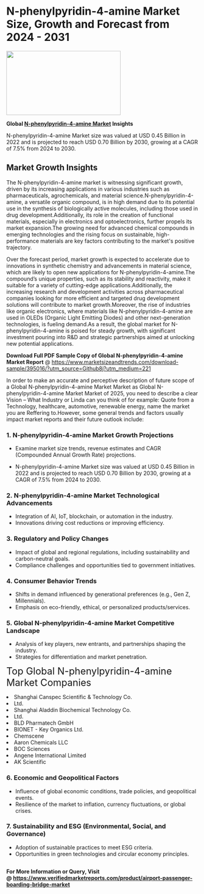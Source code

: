 <H1>N-phenylpyridin-4-amine Market Size, Growth and Forecast from 2024 - 2031</H1><img class="aligncenter size-medium wp-image-584254" src="https://thirdeyenews.in/wp-content/uploads/2024/09/Global-Market-Research-300x168.jpeg" alt="" width="300" height="168" /><p><strong>Global&nbsp;<a href="https://www.marketsizeandtrends.com/download-sample/395016/?utm_source=Github8j?utm_medium=221">N-phenylpyridin-4-amine Market</a> Insights</strong></p><p>N-phenylpyridin-4-amine Market size was valued at USD 0.45 Billion in 2022 and is projected to reach USD 0.70 Billion by 2030, growing at a CAGR of 7.5% from 2024 to 2030.</p><p><h2>Market Growth Insights</h2> <p>The N-phenylpyridin-4-amine market is witnessing significant growth, driven by its increasing applications in various industries such as pharmaceuticals, agrochemicals, and material science.N-phenylpyridin-4-amine, a versatile organic compound, is in high demand due to its potential use in the synthesis of biologically active molecules, including those used in drug development.Additionally, its role in the creation of functional materials, especially in electronics and optoelectronics, further propels its market expansion.The growing need for advanced chemical compounds in emerging technologies and the rising focus on sustainable, high-performance materials are key factors contributing to the market's positive trajectory.</p> <p></p> <p>Over the forecast period, market growth is expected to accelerate due to innovations in synthetic chemistry and advancements in material science, which are likely to open new applications for N-phenylpyridin-4-amine.The compound’s unique properties, such as its stability and reactivity, make it suitable for a variety of cutting-edge applications.Additionally, the increasing research and development activities across pharmaceutical companies looking for more efficient and targeted drug development solutions will contribute to market growth.Moreover, the rise of industries like organic electronics, where materials like N-phenylpyridin-4-amine are used in OLEDs (Organic Light Emitting Diodes) and other next-generation technologies, is fueling demand.As a result, the global market for N-phenylpyridin-4-amine is poised for steady growth, with significant investment pouring into R&D and strategic partnerships aimed at unlocking new potential applications.</p> <p></p><p><span class=""><strong>Download Full PDF Sample Copy of Global N-phenylpyridin-4-amine Market Report</strong> @ <a href="https://www.marketsizeandtrends.com/download-sample/395016/?utm_source=Github8j?utm_medium=221" target="_blank">https://www.marketsizeandtrends.com/download-sample/395016/?utm_source=Github8j?utm_medium=221</a></span></p><p>In order to make an accurate and perceptive description of future scope of a Global&nbsp;N-phenylpyridin-4-amine Market Market as Global&nbsp;N-phenylpyridin-4-amine Market Market of 2025, you need to describe a clear Vision &ndash; What Industry or Linda can you think of for example: Quote from a Technology, healthcare, automotive, renewable energy, name the market you are Reffering to.However, some general trends and factors usually impact market reports and their future outlook include:</p><h3>1.&nbsp;<strong>N-phenylpyridin-4-amine Market Growth Projections</strong></h3><ul><li>Examine market size trends, revenue estimates and CAGR (Compounded Annual Growth Rate) projections.</li><li><p>N-phenylpyridin-4-amine Market size was valued at USD 0.45 Billion in 2022 and is projected to reach USD 0.70 Billion by 2030, growing at a CAGR of 7.5% from 2024 to 2030.</p></li></ul><h3>2.&nbsp;<strong>N-phenylpyridin-4-amine Market Technological Advancements</strong></h3><ul><li>Integration of AI, IoT, blockchain, or automation in the industry.</li><li>Innovations driving cost reductions or improving efficiency.</li></ul><h3>3.&nbsp;<strong>Regulatory and Policy Changes</strong></h3><ul><li>Impact of global and regional regulations, including sustainability and carbon-neutral goals.</li><li>Compliance challenges and opportunities tied to government initiatives.</li></ul><h3>4.&nbsp;<strong>Consumer Behavior Trends</strong></h3><ul><li>Shifts in demand influenced by generational preferences (e.g., Gen Z, Millennials).</li><li>Emphasis on eco-friendly, ethical, or personalized products/services.</li></ul><h3>5.&nbsp;<strong>Global N-phenylpyridin-4-amine Market Competitive Landscape</strong></h3><ul><li>Analysis of key players, new entrants, and partnerships shaping the industry.</li><li>Strategies for differentiation and market penetration.</li></ul><p data-pm-slice="1 1 []"><span style="color: inherit; font-family: inherit; font-size: 25px;">Top Global N-phenylpyridin-4-amine Market Companies</span></p><div class="" data-test-id=""><p><li>Shanghai Canspec Scientific & Technology Co.</li><li> Ltd.</li><li> Shanghai Aladdin Biochemical Technology Co.</li><li> Ltd.</li><li> BLD Pharmatech GmbH</li><li> BIONET - Key Organics Ltd.</li><li> Chemscene</li><li> Aaron Chemicals LLC</li><li> BOC Sciences</li><li> Angene International Limited</li><li> AK Scientific</li></p></div><h3>6.&nbsp;<strong>Economic and Geopolitical Factors</strong></h3><ul><li>Influence of global economic conditions, trade policies, and geopolitical events.</li><li>Resilience of the market to inflation, currency fluctuations, or global crises.</li></ul><h3>7.&nbsp;<strong>Sustainability and ESG (Environmental, Social, and Governance)</strong></h3><ul><li>Adoption of sustainable practices to meet ESG criteria.</li><li>Opportunities in green technologies and circular economy principles.</li></ul><h2><strong style="font-size: 14px;">For More Information or Query, Visit @&nbsp;</strong><a style="background-color: #ffffff; font-size: 14px;" href="https://www.marketsizeandtrends.com/report/n-phenylpyridin-4-amine-market/" target="_blank">https://www.verifiedmarketreports.com/product/airport-passenger-boarding-bridge-market</a></h2>